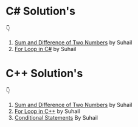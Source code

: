 # C# Solution's

👇
1) [Sum and Difference of Two Numbers](https://github.com/suhaillahmad/DSC-ASSIGNMENT-SOLUTION/blob/main/assigment%20solution%20C%23/Sum_and_Difference_Two_Numbers.c) by Suhail
2) [For Loop in C#](https://github.com/suhaillahmad/DSC-ASSIGNMENT-SOLUTION/blob/main/assigment%20solution%20C%23/For_Loop_in_C.c) by Suhail



# C++ Solution's

👇
1) [Sum and Difference of Two Numbers](https://github.com/suhaillahmad/DSC-ASSIGNMENT-SOLUTION/blob/main/assigment%20solution%20in%20c%2B%2B/Sum_and_Difference_of_Two_Numbers.cpp) by Suhail
2) [For Loop in C++](https://github.com/suhaillahmad/DSC-ASSIGNMENT-SOLUTION/blob/main/assigment%20solution%20in%20c%2B%2B/For_Loop.cpp) by Suhail
3) [Conditional Statements](https://github.com/suhaillahmad/DSC-ASSIGNMENT-SOLUTION/blob/main/assigment%20solution%20in%20c%2B%2B/conditional_statement.cpp) By Suhail
